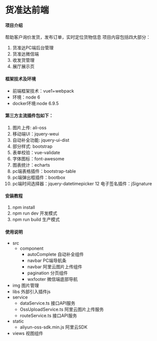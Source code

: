 # 货准达前端

#### 项目介绍
帮助客户询价发货，发布订单，实时定位货物信息
项目内容包括四大部分：
1. 货准达PC端后台管理
2. 货准达微信端
3. 收发货管理
4. 展厅展示页

#### 框架技术及环境

- 前端框架技术：vue1+webpack
- 环境：node 6
- docker环境:node 6.9.5

#### 第三方主流插件包如下：
1. 图片上传: ali-oss
2. 移动端UI：jquery-weui
3. 自动补全功能: jquery-ui-dist
4. 部分样式: bootstrap
5. 表单校验：vue-validate
6. 字体图标：font-awesome
8. 图表统计：echarts
9. pc端表格插件：bootstrap-table
10. pc端弹出框插件：bootbox
11. pc端时间选择器：jquery-datetimepicker
12  电子签名插件：jSignature


#### 安装教程
1. npm install
2. npm run dev 开发模式
3. npm run build 生产模式

#### 使用说明
- src 
    - component  
        - autoComplete  自动补全组件
        - navbar  PC端导航条
        - navbar  阿里云图片上传组件
        - pagination 分页组件
        - wxfooter 微信端底部导航
- img 图片管理
- libs 外部引入插件js
- service
    - dataService.ts 接口API服务
    - OssUploadService.ts 阿里云图片上传服务
    - routeService.ts 接口API服务
- static
    - aliyun-oss-sdk.min.js 阿里云SDK
- views 视图组件
 
       





